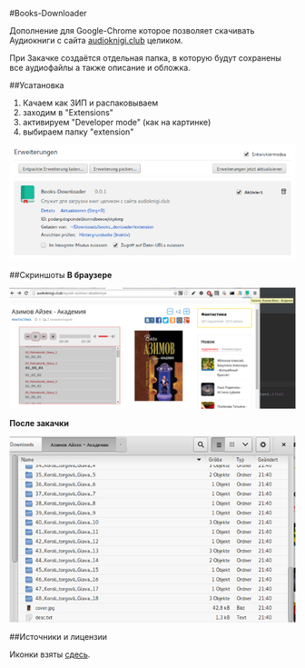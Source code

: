 #Books-Downloader

Дополнение для Google-Chrome которое позволяет скачивать Аудиокниги с сайта [audioknigi.club](http://audioknigi.club/) целиком. 

При Закачке создаётся отдельная папка, в которую будут сохранены все аудиофайлы а также описание и обложка.

##Усатановка
1. Качаем как ЗИП и распаковываем
2. заходим в "Extensions"
3. активируем "Developer mode" (как на картинке) 
4. выбираем папку "extension"

![extensions.png](readme/extensions.png)


##Скриншоты
**В браузере**

![chrome.png](readme/chrome.png)

**После закачки**

![filemanager.png](readme/filemanager.png)

##Источники и лицензии

Иконки взяты [сдесь](http://www.iconarchive.com/show/small-n-flat-icons-by-paomedia/book-bookmark-icon.html).